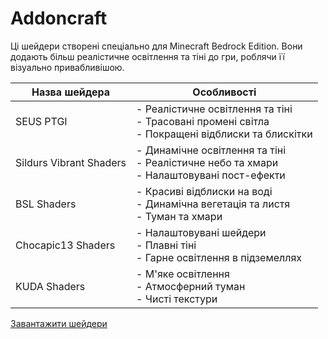 # Addoncraft
Ці шейдери створені спеціально для Minecraft Bedrock Edition. Вони додають більш реалістичне освітлення та тіні до гри, роблячи її візуально привабливішою. 

| Назва шейдера | Особливості | 
|-|-|  
| SEUS PTGI | - Реалістичне освітлення та тіні<br>- Трасовані промені світла<br>- Покращені відблиски та блискітки |
| Sildurs Vibrant Shaders | - Динамічне освітлення та тіні<br>- Реалістичне небо та хмари<br>- Налаштовувані пост-ефекти |  
| BSL Shaders| - Красиві відблиски на воді<br>- Динамічна вегетація та листя <br>- Туман та хмари|
| Chocapic13 Shaders | - Налаштовувані шейдери<br>- Плавні тіні<br>- Гарне освітлення в підземеллях|
| KUDA Shaders | - М'яке освітлення<br>- Атмосферний туман<br>- Чисті текстури |
[Завантажити шейдери](https://github.com/uzvarUA/Addoncraft/releases)
